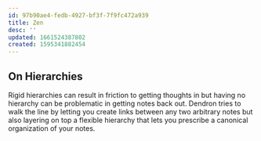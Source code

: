 ```yaml
---
id: 97b90ae4-fedb-4927-bf3f-7f9fc472a939
title: Zen
desc: ''
updated: 1661524387802
created: 1595341882454
---
```


## On Hierarchies

Rigid hierarchies can result in friction to getting thoughts in but having no hierarchy can be problematic in getting notes back out. Dendron tries to walk the line by letting you create links between any two arbitrary notes but also layering on top a flexible hierarchy that lets you prescribe a canonical organization of your notes. 
